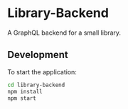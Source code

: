 # Library-Backend

A GraphQL backend for a small library.

## Development

To start the application:

```bash
cd library-backend
npm install
npm start
```